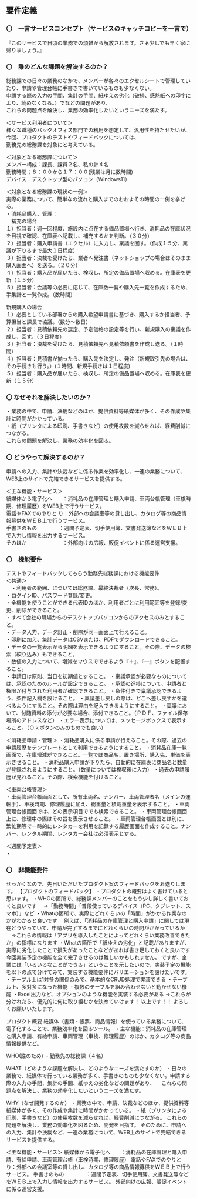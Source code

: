 ## 要件定義  
### 〇　一言サービスコンセプト（サービスのキャッチコピーを一言で）  
  『このサービスで日頃の業務での煩雑から解放されます。さぁ少しでも早く家に帰りましょう。』

### 〇　誰のどんな課題を解決するのか？
  総務課での日々の業務のなかで、メンバーが各々のエクセルシートで管理していたり、申請や管理台帳に手書きで書いているものも少なくない。  
  申請する際の入力の手間、集計の手間、紙ゆえの劣化（破損、感熱紙への印字により、読めなくなる。）でなどの問題があり、  
  これらの問題点を解決し、業務の効率化したいというニーズを満たす。  
  
  ＜サービス利用者について＞  
  様々な職種のバックオフィス部門での利用を想定して、汎用性を持たせたいが、今回、プロダクトのテストやフィードバックについては、  
  勤務先の総務課を対象にと考えている。  
  
  ＜対象となる総務課について＞  
  メンバー構成：課長、課員２名、私の計４名  
  勤務時間；８：００から１７：００(残業は月に数時間)  
  デバイス：デスクトップ型のパソコン（Windows11）  
 
 ＜対象となる総務課の現状の一例＞  
 実際の業務について、簡単なの流れと購入までのおおよその時間の一例を挙げる。  
 ・消耗品購入、管理：  
 　補充の場合  
   １）担当者：週一回程度、施設内に点在する備品置場へ行き、消耗品の在庫状況を目視で確認、在庫表へ記載し、補充するかを判断。（３０分）  
   ２）担当者：購入申請書（エクセル）に入力し、稟議を回す。（作成１５分、稟議が下りるまで最大１日程度）  
   ３）担当者：決裁を受けたら、業者へ発注書（ネットショップの場合はそのまま購入画面へ）を送る。（２０分）  
   ４）担当者：購入品が届いたら、検収し、所定の備品置場へ収める。在庫表を更新（１５分）    
   ５）担当者：会議等の必要に応じて、在庫数一覧や購入先一覧を作成するため、手集計と一覧作成。（数時間）  
     
   新規購入の場合  
   １）必要としている部署からの購入希望申請書に基づき、購入するか担当者、予算担当と課長で協議。（数分～数日）  
   ２）担当者：見積依頼先の選定、予定価格の設定等を行い、新規購入の稟議を作成し、回す。（３日程度）  
   ３）担当者：決裁を受けたら、見積依頼先へ見積依頼書を作成し送る。（１時間）  
   ４）担当者：見積書が揃ったら、購入先を決定し、発注（新規取引先の場合は、その手続きも行う。）(１時間、新規手続きは１日程度)  
   ５）担当者：購入品が届いたら、検収し、所定の備品置場へ収める。在庫表を更新（１５分）  
   
### 〇  なぜそれを解決したいのか？  
・業務の中で、申請、決裁などのほか、提供資料等紙媒体が多く、その作成や集計に時間がかかっている。  
・紙（プリンタによる印刷、手書きなど）の使用枚数を減らせれば、経費削減につながる。  
これらの問題を解決し、業務の効率化を図る。    

### 〇  どうやって解決するのか？
申請への入力、集計や決裁などに係る作業を効率化し、一連の業務について、WEB上のサイトで完結できるサービスを提供する。  
  
＜主な機能・サービス＞  
紙媒体から電子化へ　　：消耗品の在庫管理と購入申請、車両台帳管理（車検時期、修理履歴）をWEB上で行うサービス。  
電話やFAXでのやりと り：外部への会議室等の貸し出し、カタログ等の商品情報募供をＷＥＢ上で行うサービス。  
手書きのもの　　　　  ：週間予定表、切手使用簿、文書発送簿などをＷＥＢ上で入力し情報を出力するサービス。  
そのほか　　　　　　　：外部向けの広報、販促イベントに係る運営支援。  

### 〇　機能要件  
テストやフィードバックしてもらう勤務先総務課における機能要件  
＜共通＞  
　・利用者の範囲、については総務課、最終決裁者（次長、常務）。  
  ・ログインID、パスワード登録/変更。  
  ・全機能を使うことができる代表IDのほか、利用者ごとに利用範囲等を登録/変更、削除ができること。  
  ・すべて会社の職場からのデスクトップパソコンからのアクセスのみとすること。  
  ・データ入力、データ訂正・削除が同一画面上で行えること。   
  ・印刷に加え、集計データはCSVまたは、PDFでダウンロードできること。  
  ・データの一覧表示から明細を表示できるようにすること。その際、データの検索（絞り込み）もできること。  
  ・数値の入力について、増減をマウスでできるよう『＋』、『―』ボタンを配置すること。  
  ・申請日は原則、当日を初期値とすること。
  ・稟議承認が必要なものについては、承認のためのルールが設定できること。
  ・承認の進捗について、申請者と権限が付与された利用者が確認できること。
  ・条件付きで稟議承認できるよう、条件記入欄を設けること。
  ・稟議差し戻しの際は、どこへ差し戻すかを選べるようにすること。その際は理由を記入できるようにすること。
  ・稟議において、付随資料の添付が必要な場合、添付できること。（ＰＤＦ、ファイル保存場所のアドレスなど）
  ・エラー表示については、メッセージボックスで表示すること。（Ｏｋボタンのみのものでも良い）  
  
 ＜消耗品申請・管理＞
 ・消耗品購入に係る申請が行えること。その際、過去の申請履歴をテンプレートとして利用できるようにすること。
 ・消耗品在庫一覧画面で、在庫増減ができること。一覧では商品名、置き場所、購入先、単価を表示させること。
 ・消耗品購入申請が下りたら、自動的に在庫表に商品名と数量が登録されるようにすること。（数量については検収後に入力）
 ・過去の申請履歴が見れること。その際、検索機能を付けること。

＜車両台帳管理＞  
・車両管理台帳画面として、所有車両名、ナンバー、車両管理者名（メインの運転手）、車検時期、修理履歴に加え、総重量と積載重量を表示すること。
・車両管理台帳画面では、どの表示項目ででも検索できること。
・車両管理台帳画面上に、修理中の際はその旨を表示させること。
・車両管理台帳画面とは別に、繁忙期等で一時的にレンタカーを利用を記録する履歴画面を作成すること。ナンバー、レンタル期間、レンタカー会社は必須表示とする。  

＜週間予定表＞  
・
  

### 〇　非機能要件

せっかくなので、先日いただいたプロダクト案のフィードバックをお送りします。
【プロダクトのフィードバック】
・プロダクトの概要はよく書けていると思います。
・WHOの箇所で、総務課メンバーのことをもう少し詳しく書いておくと良いです
　→「勤務時間」「普段使っているデバイス（PC、タブレット、スマホ）」など
・Whatの箇所で、実際にどれくらいの「時間」がかかる作業なのかがわかると良いです
　例えば、「消耗品の在庫管理と購入申請」に関しては現在どうやっていて、申請が完了するまでにどれくらいの時間がかかっているか
　→これらの情報は「アプリを導入したことによってどれくらい業務改善できたか」の指標になります
・Whatの箇所で「紙ゆえの劣化」と記載がありますが、実際に劣化したことで損失があったことなどがあれば書き足しておくと良いです
今回実装予定の機能を全て完了させるのは難しいかもしれません。
ですが、企業には「いろいろなことができる」ということを示したいので、実装予定の機能を以下の点で分けてみて、実装する機能要件にバリエーションを設けたいです。
・テーブル上は1対多の関係のみで、基本的なCRUD処理で実装できる
・テーブル上、多対多になった機能
・複数のテーブルを組み合わせないと動かせない機能
・Excel出力など、オプションのような機能を実装する必要がある
→これらが分けれたら、優先的に何に取り組むかを決めていけます！
以上です！！
よろしくお願いいたします。　　

プロダクト概要
紙媒体（書類・帳票、商品情報）を使っている業務について、電子化することで、業務効率化を図るツール。
・主な機能：消耗品の在庫管理と購入申請、有給申請、車両管理（車検、修理履歴）のほか、カタログ等の商品情報提供など。

WHO(誰のため)
・勤務先の総務課（４名）

WHAT（どのような課題を解決し、どのようなニーズを満たすのか）
・日々の業務で、紙媒体で行っている業務が多く、手書きのものも少なくない。申請する際の入力の手間、集計の手間、紙ゆえの劣化などの問題があり、 　これらの問題点を解決し、業務の効率化したいというニーズを満たす。

WHY（なぜ開発するのか）
・業務の中で、申請、決裁などのほか、提供資料等紙媒体が多く、その作成や集計に時間がかかっている。
・紙（プリンタによる印刷、手書きなど）の使用枚数を減らせれば、経費削減につながる。
これらの問題を解決し、業務の効率化を図るため、開発を目指す。
そのために、申請への入力、集計や決裁など、一連の業務について、WEB上のサイトで完結できるサービスを提供する。

＜主な機能・サービス＞
紙媒体から電子化へ　　：消耗品の在庫管理と購入申請、有給申請、車両管理台帳（車検時期、修理履歴）
電話やFAXでのやりとり：外部への会議室等の貸し出し、カタログ等の商品情報募供をＷＥＢ上で行うサービス。
手書きのもの　　　　 ：週間予定表、切手使用簿、文書発送簿などをＷＥＢ上で入力し情報を出力するサービス。
外部向けの広報、販促イベントに係る運営支援。
